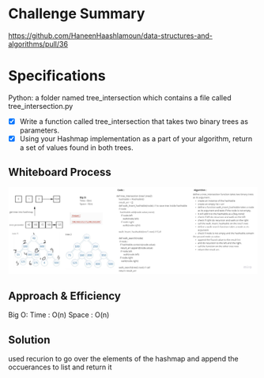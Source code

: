 
# Challenge Summary
<!-- Description of the challenge -->
https://github.com/HaneenHaashlamoun/data-structures-and-algorithms/pull/36

# Specifications

Python: a folder named tree_intersection which contains a file called tree_intersection.py

- [x] Write a function called tree_intersection that takes two binary trees as parameters.
- [x] Using your Hashmap implementation as a part of your algorithm, return a set of values found in both trees.

## Whiteboard Process
<!-- Embedded whiteboard image -->
![Whiteboard](tree_intersection.jpg)
## Approach & Efficiency
<!-- What approach did you take? Why? What is the Big O space/time for this approach? -->
Big O:
Time : O(n)
Space : O(n)

## Solution
<!-- Show how to run your code, and examples of it in action -->
used recurion to go over the elements of the hashmap and append the occuerances to list and return it

